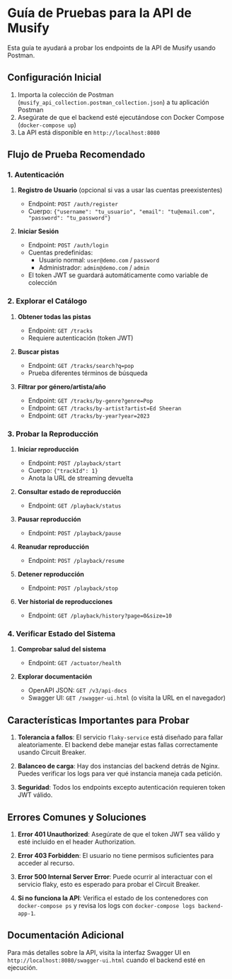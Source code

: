 # Guía de Pruebas para la API de Musify

Esta guía te ayudará a probar los endpoints de la API de Musify usando Postman.

## Configuración Inicial

1. Importa la colección de Postman (`musify_api_collection.postman_collection.json`) a tu aplicación Postman
2. Asegúrate de que el backend esté ejecutándose con Docker Compose (`docker-compose up`)
3. La API está disponible en `http://localhost:8080`

## Flujo de Prueba Recomendado

### 1. Autenticación

1. **Registro de Usuario** (opcional si vas a usar las cuentas preexistentes)
   - Endpoint: `POST /auth/register`
   - Cuerpo: `{"username": "tu_usuario", "email": "tu@email.com", "password": "tu_password"}`

2. **Iniciar Sesión**
   - Endpoint: `POST /auth/login`
   - Cuentas predefinidas:
     - Usuario normal: `user@demo.com` / `password`
     - Administrador: `admin@demo.com` / `admin`
   - El token JWT se guardará automáticamente como variable de colección

### 2. Explorar el Catálogo

1. **Obtener todas las pistas**
   - Endpoint: `GET /tracks`
   - Requiere autenticación (token JWT)
   
2. **Buscar pistas**
   - Endpoint: `GET /tracks/search?q=pop`
   - Prueba diferentes términos de búsqueda
   
3. **Filtrar por género/artista/año**
   - Endpoint: `GET /tracks/by-genre?genre=Pop`
   - Endpoint: `GET /tracks/by-artist?artist=Ed Sheeran`
   - Endpoint: `GET /tracks/by-year?year=2023`

### 3. Probar la Reproducción

1. **Iniciar reproducción**
   - Endpoint: `POST /playback/start`
   - Cuerpo: `{"trackId": 1}`
   - Anota la URL de streaming devuelta

2. **Consultar estado de reproducción**
   - Endpoint: `GET /playback/status`
   
3. **Pausar reproducción**
   - Endpoint: `POST /playback/pause`
   
4. **Reanudar reproducción**
   - Endpoint: `POST /playback/resume`
   
5. **Detener reproducción**
   - Endpoint: `POST /playback/stop`

6. **Ver historial de reproducciones**
   - Endpoint: `GET /playback/history?page=0&size=10`

### 4. Verificar Estado del Sistema

1. **Comprobar salud del sistema**
   - Endpoint: `GET /actuator/health`
   
2. **Explorar documentación**
   - OpenAPI JSON: `GET /v3/api-docs`
   - Swagger UI: `GET /swagger-ui.html` (o visita la URL en el navegador)

## Características Importantes para Probar

1. **Tolerancia a fallos**: El servicio `flaky-service` está diseñado para fallar aleatoriamente. El backend debe manejar estas fallas correctamente usando Circuit Breaker.

2. **Balanceo de carga**: Hay dos instancias del backend detrás de Nginx. Puedes verificar los logs para ver qué instancia maneja cada petición.

3. **Seguridad**: Todos los endpoints excepto autenticación requieren token JWT válido.

## Errores Comunes y Soluciones

1. **Error 401 Unauthorized**: Asegúrate de que el token JWT sea válido y esté incluido en el header Authorization.

2. **Error 403 Forbidden**: El usuario no tiene permisos suficientes para acceder al recurso.

3. **Error 500 Internal Server Error**: Puede ocurrir al interactuar con el servicio flaky, esto es esperado para probar el Circuit Breaker.

4. **Si no funciona la API**: Verifica el estado de los contenedores con `docker-compose ps` y revisa los logs con `docker-compose logs backend-app-1`.

## Documentación Adicional

Para más detalles sobre la API, visita la interfaz Swagger UI en `http://localhost:8080/swagger-ui.html` cuando el backend esté en ejecución.